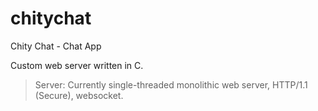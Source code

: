 # chitychat
Chity Chat - Chat App

Custom web server written in C.

> Server: Currently single-threaded monolithic web server, HTTP/1.1 (Secure), websocket.
